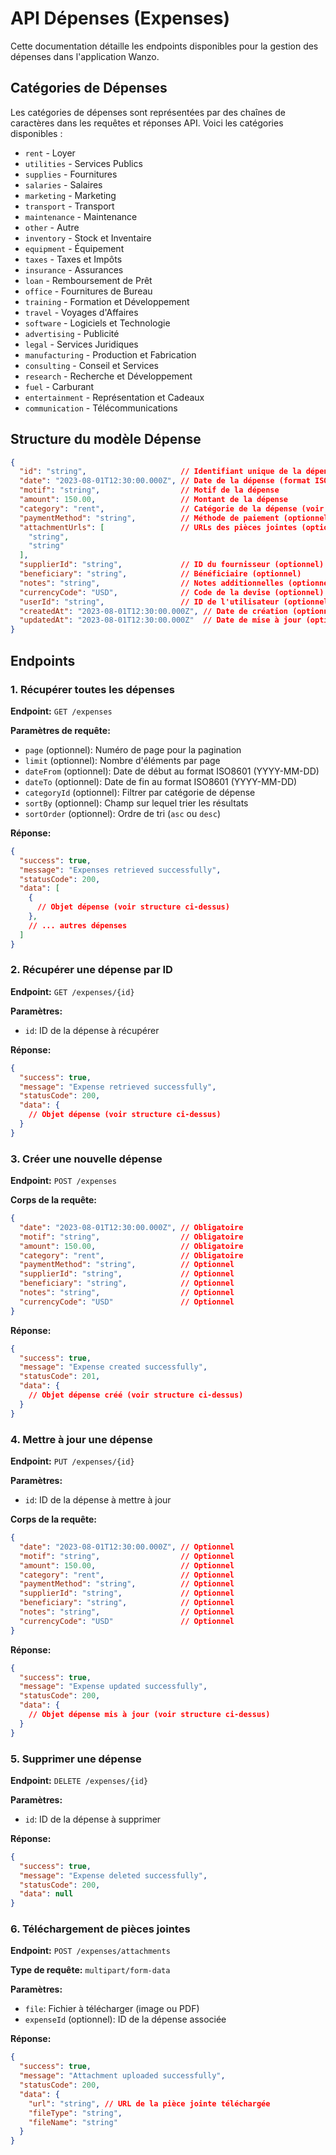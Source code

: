 # API Dépenses (Expenses)

Cette documentation détaille les endpoints disponibles pour la gestion des dépenses dans l'application Wanzo.

## Catégories de Dépenses

Les catégories de dépenses sont représentées par des chaînes de caractères dans les requêtes et réponses API. Voici les catégories disponibles :

- `rent` - Loyer
- `utilities` - Services Publics
- `supplies` - Fournitures
- `salaries` - Salaires
- `marketing` - Marketing
- `transport` - Transport
- `maintenance` - Maintenance
- `other` - Autre
- `inventory` - Stock et Inventaire
- `equipment` - Équipement
- `taxes` - Taxes et Impôts
- `insurance` - Assurances
- `loan` - Remboursement de Prêt
- `office` - Fournitures de Bureau
- `training` - Formation et Développement
- `travel` - Voyages d'Affaires
- `software` - Logiciels et Technologie
- `advertising` - Publicité
- `legal` - Services Juridiques
- `manufacturing` - Production et Fabrication
- `consulting` - Conseil et Services
- `research` - Recherche et Développement
- `fuel` - Carburant
- `entertainment` - Représentation et Cadeaux
- `communication` - Télécommunications

## Structure du modèle Dépense

```json
{
  "id": "string",                     // Identifiant unique de la dépense
  "date": "2023-08-01T12:30:00.000Z", // Date de la dépense (format ISO8601)
  "motif": "string",                  // Motif de la dépense
  "amount": 150.00,                   // Montant de la dépense
  "category": "rent",                 // Catégorie de la dépense (voir liste ci-dessus)
  "paymentMethod": "string",          // Méthode de paiement (optionnel)
  "attachmentUrls": [                 // URLs des pièces jointes (optionnel)
    "string",
    "string"
  ],
  "supplierId": "string",             // ID du fournisseur (optionnel)
  "beneficiary": "string",            // Bénéficiaire (optionnel)
  "notes": "string",                  // Notes additionnelles (optionnel)
  "currencyCode": "USD",              // Code de la devise (optionnel)
  "userId": "string",                 // ID de l'utilisateur (optionnel)
  "createdAt": "2023-08-01T12:30:00.000Z", // Date de création (optionnel)
  "updatedAt": "2023-08-01T12:30:00.000Z"  // Date de mise à jour (optionnel)
}
```

## Endpoints

### 1. Récupérer toutes les dépenses

**Endpoint:** `GET /expenses`

**Paramètres de requête:**
- `page` (optionnel): Numéro de page pour la pagination
- `limit` (optionnel): Nombre d'éléments par page
- `dateFrom` (optionnel): Date de début au format ISO8601 (YYYY-MM-DD)
- `dateTo` (optionnel): Date de fin au format ISO8601 (YYYY-MM-DD)
- `categoryId` (optionnel): Filtrer par catégorie de dépense
- `sortBy` (optionnel): Champ sur lequel trier les résultats
- `sortOrder` (optionnel): Ordre de tri (`asc` ou `desc`)

**Réponse:**
```json
{
  "success": true,
  "message": "Expenses retrieved successfully",
  "statusCode": 200,
  "data": [
    {
      // Objet dépense (voir structure ci-dessus)
    },
    // ... autres dépenses
  ]
}
```

### 2. Récupérer une dépense par ID

**Endpoint:** `GET /expenses/{id}`

**Paramètres:**
- `id`: ID de la dépense à récupérer

**Réponse:**
```json
{
  "success": true,
  "message": "Expense retrieved successfully",
  "statusCode": 200,
  "data": {
    // Objet dépense (voir structure ci-dessus)
  }
}
```

### 3. Créer une nouvelle dépense

**Endpoint:** `POST /expenses`

**Corps de la requête:**
```json
{
  "date": "2023-08-01T12:30:00.000Z", // Obligatoire
  "motif": "string",                  // Obligatoire
  "amount": 150.00,                   // Obligatoire
  "category": "rent",                 // Obligatoire
  "paymentMethod": "string",          // Optionnel
  "supplierId": "string",             // Optionnel
  "beneficiary": "string",            // Optionnel
  "notes": "string",                  // Optionnel
  "currencyCode": "USD"               // Optionnel
}
```

**Réponse:**
```json
{
  "success": true,
  "message": "Expense created successfully",
  "statusCode": 201,
  "data": {
    // Objet dépense créé (voir structure ci-dessus)
  }
}
```

### 4. Mettre à jour une dépense

**Endpoint:** `PUT /expenses/{id}`

**Paramètres:**
- `id`: ID de la dépense à mettre à jour

**Corps de la requête:**
```json
{
  "date": "2023-08-01T12:30:00.000Z", // Optionnel
  "motif": "string",                  // Optionnel
  "amount": 150.00,                   // Optionnel
  "category": "rent",                 // Optionnel
  "paymentMethod": "string",          // Optionnel
  "supplierId": "string",             // Optionnel
  "beneficiary": "string",            // Optionnel
  "notes": "string",                  // Optionnel
  "currencyCode": "USD"               // Optionnel
}
```

**Réponse:**
```json
{
  "success": true,
  "message": "Expense updated successfully",
  "statusCode": 200,
  "data": {
    // Objet dépense mis à jour (voir structure ci-dessus)
  }
}
```

### 5. Supprimer une dépense

**Endpoint:** `DELETE /expenses/{id}`

**Paramètres:**
- `id`: ID de la dépense à supprimer

**Réponse:**
```json
{
  "success": true,
  "message": "Expense deleted successfully",
  "statusCode": 200,
  "data": null
}
```

### 6. Téléchargement de pièces jointes

**Endpoint:** `POST /expenses/attachments`

**Type de requête:** `multipart/form-data`

**Paramètres:**
- `file`: Fichier à télécharger (image ou PDF)
- `expenseId` (optionnel): ID de la dépense associée

**Réponse:**
```json
{
  "success": true,
  "message": "Attachment uploaded successfully",
  "statusCode": 200,
  "data": {
    "url": "string", // URL de la pièce jointe téléchargée
    "fileType": "string",
    "fileName": "string"
  }
}
```

